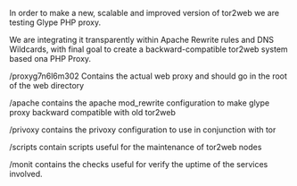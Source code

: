 In order to make a new, scalable and improved version 
of tor2web we are testing Glype PHP proxy.

We are integrating it transparently within Apache Rewrite 
rules and DNS Wildcards, with final goal to create a 
backward-compatible tor2web system based ona PHP Proxy. 

/proxyg7n6l6m302
Contains the actual web proxy and should go in the root of the
web directory

/apache
contains the apache mod_rewrite configuration to make glype proxy
backward compatible with old tor2web

/privoxy
contains the privoxy configuration to use in conjunction with tor

/scripts
contain scripts useful for the maintenance of tor2web nodes

/monit
contains the checks useful for verify the uptime of the services involved.
